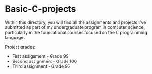 # Basic-C-projects
Within this directory, you will find all the assignments and projects I've submitted as part of my undergraduate program in computer science, particularly in the foundational courses focused on the C programming language.


Project grades:

* First assignment - Grade 99
* Second assignment - Grade 100
* Third assignment - Grade 95 

